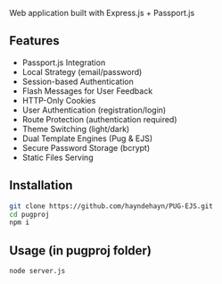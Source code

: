 Web application built with Express.js + Passport.js

## Features

- Passport.js Integration
- Local Strategy (email/password)
- Session-based Authentication
- Flash Messages for User Feedback
- HTTP-Only Cookies
- User Authentication (registration/login)
- Route Protection (authentication required)
- Theme Switching (light/dark)
- Dual Template Engines (Pug & EJS)
- Secure Password Storage (bcrypt)
- Static Files Serving

## Installation
```bash
git clone https://github.com/hayndehayn/PUG-EJS.git
cd pugproj
npm i
```

## Usage (in pugproj folder)
```bash
node server.js
```